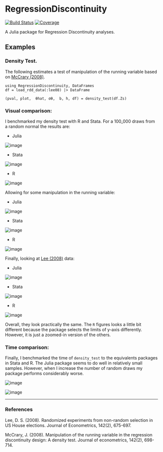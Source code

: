 # RegressionDiscontinuity

[![Build Status](https://github.com/nignatiadis/RegressionDiscontinuity.jl/workflows/CI/badge.svg)](https://github.com/nignatiadis/RegressionDiscontinuity.jl/actions)
[![Coverage](https://codecov.io/gh/nignatiadis/RegressionDiscontinuity.jl/branch/master/graph/badge.svg)](https://codecov.io/gh/nignatiadis/RegressionDiscontinuity.jl)

A Julia package for Regression Discontinuity analyses.

## Examples

### Density Test.
The following estimates a test of manipulation of the running variable based on [McCrary (2008)](https://www.sciencedirect.com/science/article/abs/pii/S0304407607001133). 

```
using RegressionDiscontinuity, DataFrames
df = load_rdd_data(:lee08) |> DataFrame

(pval, plot,  θhat, σθ,  b, h, df) = density_test(df.Zs)
```

### Visual comparison:

I benchmarked my density test with R and Stata. For a 100_000 draws from a random normal the results are:
* Julia

![image](/figures/data1_julia.png)

* Stata

![image](/figures/data1_stata.png)

* R

![image](/figures/data1R.png)

Allowing for some manipulation in the running variable:
* Julia

![image](/figures/data3_julia.png)

* Stata

![image](/figures/data3_stata.png)

* R

![image](/figures/data3R.png)

Finally, looking at [Lee (2008)](https://www.sciencedirect.com/science/article/pii/S0304407607001121) data:
* Julia

![image](/figures/lee08_julia.png)

* Stata

![image](/figures/lee08_stata.png)

* R

![image](/figures/lee08R.png)

 Overall, they look practically the same. The `R` figures looks a little bit different because the package selects the limits of y-axis differently. However, it is just a zoomed-in version of the others.
### Time comparison:
Finally, I benchmarked the time of `density_test` to the equivalents packages in Stata and R. The Julia package seems to do well in relatively small samples. However, when I increase the number of random draws my package performs considerably worse. 

![image](/figures/time_comparison.png)

![image](/figures/time_comparison_lee08.png)

----
### References
Lee, D. S. (2008). Randomized experiments from non-random selection in US House elections. Journal of Econometrics, 142(2), 675-697.

McCrary, J. (2008). Manipulation of the running variable in the regression discontinuity design: A density test. Journal of econometrics, 142(2), 698-714.